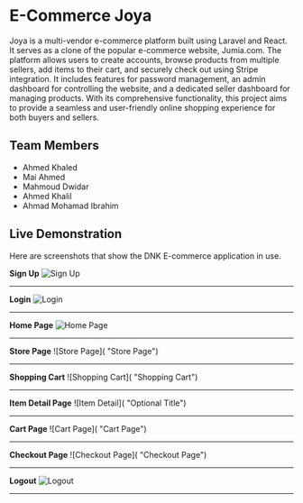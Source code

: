 # E-Commerce Joya
Joya is a multi-vendor e-commerce platform built using Laravel and React. It serves as a clone of the popular e-commerce website, Jumia.com. The platform allows users to create accounts, browse products from multiple sellers, add items to their cart, and securely check out using Stripe integration. It includes features for password management, an admin dashboard for controlling the website, and a dedicated seller dashboard for managing products. With its comprehensive functionality, this project aims to provide a seamless and user-friendly online shopping experience for both buyers and sellers.

## Team Members
* Ahmed Khaled
* Mai Ahmed
* Mahmoud Dwidar
* Ahmed Khalil
* Ahmad Mohamad Ibrahim

## Live Demonstration
Here are screenshots that show the DNK E-commerce application in use.

**Sign Up**
![Sign Up](https://github.com/mahmouddwidar/mahmouddwidar/assets/31744978/b8f84ad5-8891-4929-8c51-84d443cda14c "Sign Up")

---

**Login**
![Login](https://github.com/mahmouddwidar/mahmouddwidar/assets/31744978/3ec4fdbc-4202-44f6-a041-3f9cfc64b8fd "Login")

---

**Home Page**
![Home Page](https://github.com/mahmouddwidar/mahmouddwidar/assets/31744978/09670f4f-ad48-4f21-9916-fe3b81b7f5e7 "Home Page")

---

**Store Page**
![Store Page]( "Store Page")

---

**Shopping Cart**
![Shopping Cart]( "Shopping Cart")

---

**Item Detail Page**
![Item Detail]( "Optional Title")

---

**Cart Page**
![Cart Page]( "Cart Page")

---

**Checkout Page**
![Checkout Page]( "Checkout Page")

---

**Logout**
![Logout]( "Logout")

---
